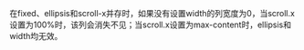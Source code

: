 在fixed、ellipsis和scroll-x并存时，如果没有设置width的列宽度为0，当scroll.x设置为100%时，该列会消失不见；当scroll.x设置为max-content时，ellipsis和width均无效。
